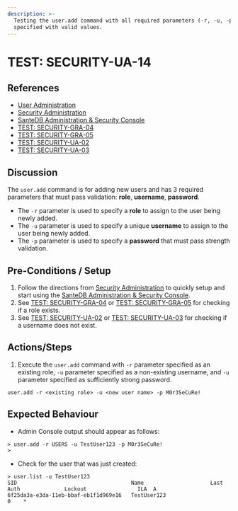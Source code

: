 ```yaml
---
description: >-
  Testing the user.add command with all required parameters (-r, -u, -p)
  specified with valid values.
---
```


# TEST: SECURITY-UA-14

## References

* [User Administration](../../../../../../operations/system-administration/host-administration/santedb-icdr-admin-console/user-administration.md)
* [Security Administration](../../../../../../operations/system-administration/security-administration/#demo-environment)&#x20;
* [SanteDB Administration & Security Console](../../../../../../operations/system-administration/host-administration/santedb-icdr-admin-console/)
* [TEST: SECURITY-GRA-04](../group-role-administration/test-security-gra-04.md)
* [TEST: SECURITY-GRA-05](../group-role-administration/test-security-gra-05.md)
* [TEST: SECURITY-UA-02](test-security-ua-02.md)
* [TEST: SECURITY-UA-03](test-security-ua-03.md)

## Discussion

The `user.add` command is for adding new users and has 3 required parameters that must pass validation: **role**, **username**, **password**.&#x20;

* The `-r` parameter is used to specify a **role** to assign to the user being newly added.&#x20;
* The `-u` parameter is used to specify a unique **username** to assign to the user being newly added.&#x20;
* The `-p`  parameter is used to specify a **password** that must pass strength validation.

## Pre-Conditions / Setup

1. Follow the directions from [Security Administration](../../../../../../operations/system-administration/security-administration/#demo-environment) to quickly setup and start using the [SanteDB Administration & Security Console](../../../../../../operations/system-administration/host-administration/santedb-icdr-admin-console/).
2. See [TEST: SECURITY-GRA-04](../group-role-administration/test-security-gra-04.md) or [TEST: SECURITY-GRA-05](../group-role-administration/test-security-gra-05.md) for checking if a role exists.
3. See [TEST: SECURITY-UA-02](test-security-ua-02.md) or [TEST: SECURITY-UA-03](test-security-ua-03.md) for checking if a username does not exist.

## Actions/Steps

1. Execute the `user.add` command with `-r` parameter specified as an existing role, `-u` parameter specified as a non-existing username, and `-u` parameter specified as sufficiently strong password.

```
user.add -r <existing role> -u <new user name> -p M0r3SeCuRe!
```

## Expected Behaviour

* Admin Console output should appear as follows:

```
> user.add -r USERS -u TestUser123 -p M0r3SeCuRe!
>
```

* Check for the user that was just created:

```
> user.list -u TestUser123
SID                                    Name                     Last Auth              Lockout                ILA  A
6f25da3a-e3da-11eb-bbaf-eb1f1d969e16   TestUser123                                                            0    *
```

